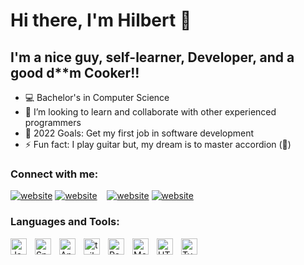 ﻿# Hi there, I'm Hilbert 👋 

## I'm a nice guy, self-learner, Developer, and a good d**m Cooker!!

- 💻 Bachelor's in Computer Science
- 👯 I’m looking to learn and collaborate with other experienced programmers
- 🥅 2022 Goals: Get my first job in software development
- ⚡ Fun fact: I play guitar but, my dream is to master accordion (🤑)

### Connect with me:

[![website](./img/linkedin-light.svg)](https://linkedin.com/in/hilbert-digenio/#gh-light-mode-only)
[![website](./img/linkedin-dark.svg)](https://linkedin.com/in/hilbert-digenio/#gh-dark-mode-only)
&nbsp;&nbsp;
[![website](./img/instagram-light.svg)](https://instagram.com/hil_beer_t/#gh-light-mode-only)
[![website](./img/instagram-dark.svg)](https://instagram.com/hil_beer_t/#gh-dark-mode-only)

### Languages and Tools:

[<img align="left" alt="Java" width="26px" src="https://cdn.jsdelivr.net/gh/devicons/devicon/icons/java/java-original.svg" style="padding-right:10px;" />][java]
[<img align="left" alt="Spring" width="26px" src="https://cdn.jsdelivr.net/gh/devicons/devicon/icons/spring/spring-original.svg" style="padding-right:10px;" />][spring]
[<img align="left" alt="Angular" width="26px" src="https://www.vectorlogo.zone/logos/angular/angular-icon.svg" style="padding-right:10px;" />][angular]
[<img align="left" alt="tailwindcss" width="26px" src="https://www.vectorlogo.zone/logos/tailwindcss/tailwindcss-icon.svg" style="padding-right:10px;" />][tailwindcss]
[<img align="left" alt="PostgreSQL" width="26px" src="https://cdn.jsdelivr.net/gh/devicons/devicon/icons/postgresql/postgresql-original.svg" style="padding-right:10px;" />][postgres]
[<img align="left" alt="MongoDB" width="26px" src="https://cdn.jsdelivr.net/gh/devicons/devicon/icons/mongodb/mongodb-original.svg" style="padding-right:10px;" />][mongo] 
[<img align="left" alt="HTML5" width="26px" src="https://cdn.jsdelivr.net/gh/devicons/devicon/icons/html5/html5-original.svg" style="padding-right:10px;" />][html]
[<img align="left" alt="TypeScript" width="26px" src="https://www.vectorlogo.zone/logos/typescriptlang/typescriptlang-icon.svg" style="padding-right:10px;" />][ts]
<br />
<br/>


[instagram]: https://instagram.com/hil_beer_t/
[linkedin]: https://linkedin.com/in/hilbert-digenio/

[java]: https://www.java.com/pt-BR/
[spring]: https://spring.io/
[angular]: https://angular.io/
[tailwindcss]: https://tailwindcss.com/
[postgres]: https://www.postgresql.org/
[mongo]: https://www.mongodb.com/
[mysql]: https://www.mysql.com/
[html]: https://developer.mozilla.org/en-US/docs/Web/HTML
[ts]: https://www.typescriptlang.org/

